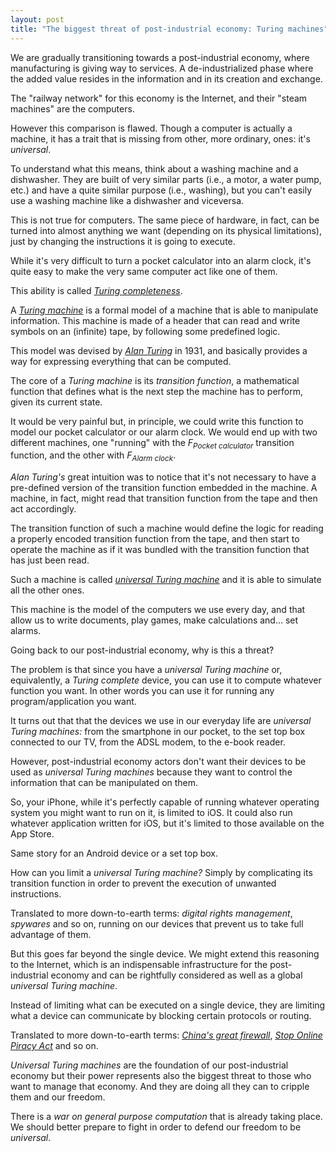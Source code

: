 ```yaml
---
layout: post
title: "The biggest threat of post-industrial economy: Turing machines"
---
```


We are gradually transitioning towards a post-industrial economy, where manufacturing is giving way to services. A de-industrialized phase where the added value resides in the information and in its creation and exchange.

The "railway network" for this economy is the Internet, and their "steam machines" are the computers.

However this comparison is flawed. Though a computer is actually a machine, it has a trait that is missing from other, more ordinary, ones: it's *universal*.

To understand what this means, think about a washing machine and a dishwasher. They are built of very similar parts (i.e., a motor, a water pump, etc.) and have a quite similar purpose (i.e., washing), but you can't easily use a washing machine like a dishwasher and viceversa. 

This is not true for computers. The same piece of hardware, in fact, can be turned into almost anything we want (depending on its physical limitations), just by changing the instructions it is going to execute.

While it's very difficult to turn a pocket calculator into an alarm clock, it's quite easy to make the very same computer act like one of them.

This ability is called *[Turing completeness](http://en.wikipedia.org/wiki/Turing_completeness)*. 

A *[Turing machine](http://en.wikipedia.org/wiki/Turing_machine)* is a formal model of a machine that is able to manipulate information. This machine is made of a header that can read and write symbols on an (infinite) tape, by following some predefined logic.

This model was devised by *[Alan Turing](http://en.wikipedia.org/wiki/Alan_Turing)* in 1931, and basically provides a way for expressing everything that can be computed.

The core of a *Turing machine* is its *transition function*, a mathematical function that defines what is the next step the machine has to perform, given its current state.

It would be very painful but, in principle, we could write this function to model our pocket calculator or our alarm clock. We would end up with two different machines, one "running" with the *F<sub>Pocket calculator</sub>* transition function, and the other with *F<sub>Alarm clock</sub>*.

*Alan Turing's* great intuition was to notice that it's not necessary to have a pre-defined version of the transition function embedded in the machine. A machine, in fact, might read that transition function from the tape and then act accordingly.

The transition function of such a machine would define the logic for reading a properly encoded transition function from the tape, and then start to operate the machine as if it was bundled with the transition function that has just been read.

Such a machine is called *[universal Turing machine](http://en.wikipedia.org/wiki/Universal_Turing_machine)* and it is able to simulate all the other ones. 

This machine is the model of the computers we use every day, and that allow us to write documents, play games, make calculations and... set alarms.

Going back to our post-industrial economy, why is this a threat?

The problem is that since you have a *universal Turing machine* or, equivalently, a *Turing complete* device, you can use it to compute whatever function you want. In other words you can use it for running any program/application you want.

It turns out that that the devices we use in our everyday life are *universal Turing machines:* from the smartphone in our pocket, to the set top box connected to our TV, from the ADSL modem, to the e-book reader. 

However, post-industrial economy actors don't want their devices to be used as *universal Turing machines* because they want to control the information that can be manipulated on them.

So, your iPhone, while it's perfectly capable of running whatever operating system you might want to run on it, is limited to iOS. It could also run whatever application written for iOS, but it's limited to those available on the App Store.

Same story for an Android device or a set top box.

How can you limit a *universal Turing machine?* Simply by complicating its transition function in order to prevent the execution of unwanted instructions.

Translated to more down-to-earth terms: *digital rights management*, *spywares* and so on, running on our devices that prevent us to take full advantage of them.

But this goes far beyond the single device. We might extend this reasoning to the Internet, which is an indispensable infrastructure for the post-industrial economy and can be rightfully considered as well as a global *universal Turing machine*.

Instead of limiting what can be executed on a single device, they are limiting what a device can communicate by blocking certain protocols or routing.

Translated to more down-to-earth terms: *[China's great firewall](http://it.wikipedia.org/wiki/Great_Firewall)*, *[Stop Online Piracy Act](http://en.wikipedia.org/wiki/Stop_Online_Piracy_Act)* and so on.

*Universal Turing machines* are the foundation of our post-industrial economy but their power represents also the biggest threat to those who want to manage that economy. And they are doing all they can to cripple them and our freedom.

There is a *war on general purpose computation* that is already taking place. We should better prepare to fight in order to defend our freedom to be *universal*.

<object width="560" height="315">
<param name="movie" value="http://www.youtube.com/v/HUEvRyemKSg?version=3&amp;hl=en_US"></param>
<param name="allowFullScreen" value="true"></param>
<param name="allowscriptaccess" value="always"></param>
<embed src="http://www.youtube.com/v/HUEvRyemKSg?version=3&amp;hl=en_US" type="application/x-shockwave-flash" width="560" height="315" allowscriptaccess="always" allowfullscreen="true"></embed>
</object>

